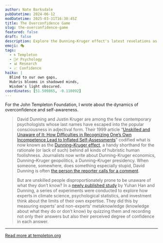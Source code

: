 ```yaml
---
author: Nate Barksdale
pubDatetime: 2024-06-12
modDatetime: 2025-03-31T16:30:45Z
title: The Overconfidence Game
slug: the-overconfidence-game
featured: false
draft: false
description: Explore the Dunning-Kruger effect's latest revelations as experts and non-experts test their limits of self-awareness in new, illuminating experiments.
emoji: 🎭
tags:
  - 🌀 Templeton
  - 🧘‍♂️ Psychology
  - 📊 Research
  - 📈 Confidence
haiku: |
  Blind to our own gaps,  
  Hubris blooms in shadowed minds,  
  Wisdom's light obscured.
coordinates: [51.509865, -0.118092]
---
```


For the John Templeton Foundation, I wrote about the dynamics of overconfidence and self-awareness.

> David Dunning and Justin Kruger are among the few contemporary psychologists whose last names have escaped into the popular consciousness in adjectival form. Their 1999 article “[Unskilled and Unaware of It: How Difficulties in Recognizing One’s Own Incompetence Lead to Inflated Self-Assessments](https://dacemirror.sci-hub.se/journal-article/d892f06cdd326ef83a9ae29ed540647c/kruger1999.pdf)” codified what is now known as the [Dunning–Kruger effect](https://en.wikipedia.org/wiki/Dunning%E2%80%93Kruger_effect), a handy shorthand for the rationale (or lack of such) behind all kinds of hubristic human foolishness. Journalists now write about Dunning-Kruger economics, Dunning–Kruger geopolitics, a Dunning–Kruger presidency. When someone, somewhere, does something especially stupid, David Dunning is often [the person the reporter calls for a comment](https://www.nytimes.com/2023/10/20/world/europe/mannequin-theft-jewelry-warsaw.html?searchResultPosition=3).
>
> But are unskilled people disproportionately prone to be unaware of what they don’t know? In a [newly published study](https://onlinelibrary.wiley.com/doi/full/10.1002/bdm.2375) by Yuhan Han and Dunning, a series of experiments were conducted to explore how experts in climate science, psychological statistics, and investment think about the limits of their own expertise. They did this by measuring experts’ and non-experts’ metaknowledge (knowledge about what they do or don’t know) by quizzing them and recording not only their answers but also their perceived degree of confidence in each answer.

---

[Read more at templeton.org](https://www.templeton.org/news/the-overconfidence-game)
